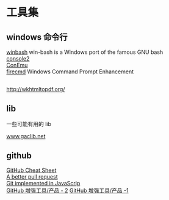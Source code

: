 工具集  
========

## windows 命令行

[winbash](http://win-bash.sourceforge.net/) win-bash is a Windows port of the famous GNU bash  
[console2](http://sourceforge.net/projects/console/)  
[ConEmu](https://conemu.codeplex.com/)  
[firecmd](http://www.brainasoft.com/firecmd/) Windows Command Prompt Enhancement  

## 

http://wkhtmltopdf.org/  

## lib

一些可能有用的 lib 

www.gaclib.net

## github

[GitHub Cheat Sheet](https://github.com/tiimgreen/github-cheat-sheet/)  
[A better pull request](https://developer.atlassian.com/blog/2015/01/a-better-pull-request/)  
[Git implemented in JavaScrip](https://github.com/maryrosecook/gitlet)  
[GitHub 增强工具/产品 - 2](http://mp.weixin.qq.com/s?__biz=MjM5MzA0ODkyMA==&mid=205860534&idx=1&sn=7228cdf6b4f7fec9154f864337c4d498) [GitHub 增强工具/产品 -1 ](http://mp.weixin.qq.com/s?__biz=MjM5MzA0ODkyMA==&mid=205802478&idx=1&sn=2cd1856a1e7c094dfa43871ac7dc3dab)  